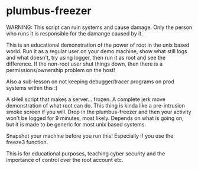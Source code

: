# plumbus-freezer

WARNING: This script can ruin systems and cause damage. Only the person who runs it is responsible for the damange caused by it.

This is an educational demonstration of the power of root in the unix based world. Run it as a regular user on 
your demo machine, show what still logs and what doesn't, try using logger, then run it as root and see the difference.
If the non-root user shut things down, then there is a permissions/ownership problem on the host!

Also a sub-lesson on not keeping debugger/tracer programs on prod systems within this :)

A sHell script that makes a server... frozen. A complete jerk move demonstration of what root can do.
This thing is kinda like a pre-intrusion smoke screen if you will. Drop in the plumbus-freezer and then your activity
won't be logged for 9 minutes, most likely. Depends on what is going on, but it is made to be generic for most unix based systems.

Snapshot your machine before you run this! Especially if you use the freeze3 function. 

This is for educational purposes, teaching cyber security and the importance of control over the root account etc.
